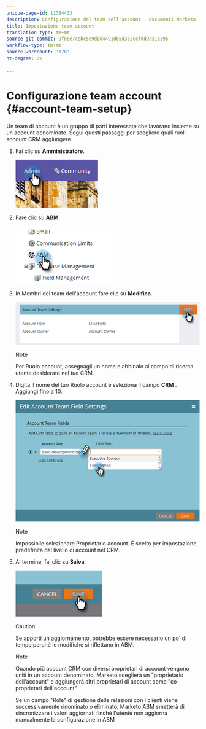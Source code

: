 ```yaml
---
unique-page-id: 11384433
description: Configurazione del team dell'account - Documenti Marketo - Documentazione del prodotto
title: Impostazione team account
translation-type: tm+mt
source-git-commit: 9f88e7cebc5e9d0d4491d65d332ccfdd9a31c395
workflow-type: tm+mt
source-wordcount: '178'
ht-degree: 0%

---
```



# Configurazione team account {#account-team-setup}

Un team di account è un gruppo di parti interessate che lavorano insieme su un account denominato. Segui questi passaggi per scegliere quali ruoli account CRM aggiungere.

1. Fai clic su **Amministratore**.

   ![](assets/one-3.png)

1. Fare clic su **ABM**.

   ![](assets/two-3.png)

1. In Membri del team dell&#39;account fare clic su **Modifica**.

   ![](assets/3.png)

   >[!NOTE]
   >
   >Per Ruolo account, assegnagli un nome e abbinalo al campo di ricerca utente desiderato nel tuo CRM.

1. Digita il nome del tuo Ruolo account e seleziona il campo **CRM** . Aggiungi fino a 10.

   ![](assets/four-2.png)

   >[!NOTE]
   >
   >Impossibile selezionare Proprietario account. È scelto per impostazione predefinita dal livello di account nel CRM.

1. Al termine, fai clic su **Salva**.

   ![](assets/five-2.png)

   >[!CAUTION]
   >
   >Se apporti un aggiornamento, potrebbe essere necessario un po&#39; di tempo perché le modifiche si riflettano in ABM.

   >[!NOTE]
   >
   >Quando più account CRM con diversi proprietari di account vengono uniti in un account denominato, Marketo sceglierà un &quot;proprietario dell&#39;account&quot; e aggiungerà altri proprietari di account come &quot;co-proprietari dell&#39;account&quot;
   >
   >Se un campo &quot;Role&quot; di gestione delle relazioni con i clienti viene successivamente rinominato o eliminato, Marketo ABM smetterà di sincronizzare i valori aggiornati finché l&#39;utente non aggiorna manualmente la configurazione in ABM
